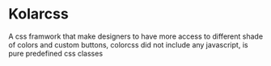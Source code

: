 # Kolarcss
A css framwork that make designers to have more access to different shade of colors and custom buttons, colorcss did not include any javascript, is pure predefined css classes

